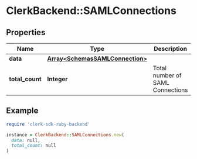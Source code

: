 # ClerkBackend::SAMLConnections

## Properties

| Name | Type | Description | Notes |
| ---- | ---- | ----------- | ----- |
| **data** | [**Array&lt;SchemasSAMLConnection&gt;**](SchemasSAMLConnection.md) |  |  |
| **total_count** | **Integer** | Total number of SAML Connections  |  |

## Example

```ruby
require 'clerk-sdk-ruby-backend'

instance = ClerkBackend::SAMLConnections.new(
  data: null,
  total_count: null
)
```

